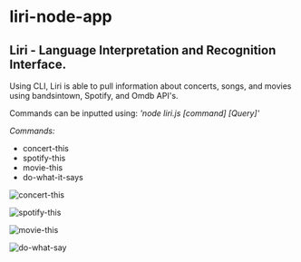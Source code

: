 # liri-node-app

## Liri - Language Interpretation and Recognition Interface.
Using CLI, Liri is able to pull information about concerts, songs, and movies using bandsintown, Spotify, and Omdb API's.

Commands can be inputted using: _'node liri.js [command] [Query]'_ 

*Commands:* 
* concert-this 
* spotify-this
* movie-this
* do-what-it-says


![concert-this](https://user-images.githubusercontent.com/22563767/51959901-92b0e580-2424-11e9-8fbf-b85684360f15.png)

![spotify-this](https://user-images.githubusercontent.com/22563767/51959902-92b0e580-2424-11e9-82a8-e9b2dfbb564a.png)

![movie-this](https://user-images.githubusercontent.com/22563767/51959903-92b0e580-2424-11e9-8487-6d497c310ccf.png)

![do-what-say](https://user-images.githubusercontent.com/22563767/51959904-93497c00-2424-11e9-8a5d-326bfda3739f.png)
